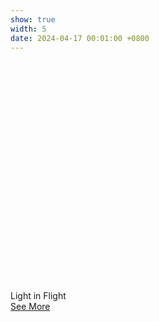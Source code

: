 ```yaml
---
show: true
width: 5
date: 2024-04-17 00:01:00 +0800
---
```



<style>
  .half-size {
    width: 50%;  /* Reduce width to 50% */
    height: auto; /* Maintain aspect ratio */
    display: block; /* Ensures proper rendering */
    margin: 0 auto; /* Center image if needed */
  }
</style>


<div>
  <img data-src="{{ '/assets/images/Misc_Pages/Slow-motion-light.gif' | relative_url }}"
       style="width: 70%; max-width: 1000px; height: auto;"
       class="lazy rounded-top half-size"
       src="data:image/gif;base64,R0lGODlhAQABAIAAAAAAAP///yH5BAEAAAAALAAAAAABAAEAAAIBRAA7"
       alt="PSL FlashCard">

  <div class="card-body">
    <p class="card-text text-center">
      Light in Flight <br>  <!-- Line Break -->
      <a href="{{ 'LiF/' | relative_url }}"> See More  <i class="fas fa-angle-double-right"></i> </a>
    </p>
  </div>
</div>
